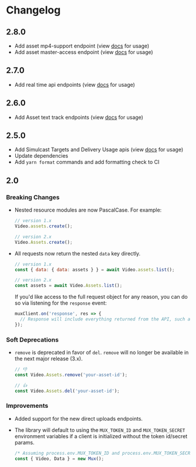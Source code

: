 # Changelog

## 2.8.0

- Add asset mp4-support endpoint (view [docs](https://docs.mux.com/reference#update-mp4-support) for usage)
- Add asset master-access endpoint (view [docs](https://docs.mux.com/reference#update-master-access) for usage)

## 2.7.0

- Add real time api endpoints (view [docs](https://api-docs.mux.com/#real-time-get-1) for usage)


## 2.6.0

- Add Asset text track endpoints (view [docs](https://docs.mux.com/reference#create-a-subtitle-text-track) for usage)

## 2.5.0

- Add Simulcast Targets and Delivery Usage apis (view [docs](https://muxinc.github.io/mux-node-sdk/) for usage)
- Update dependencies
- Add `yarn format` commands and add formatting check to CI

## 2.0

### Breaking Changes

- Nested resource modules are now PascalCase. For example:

  ```javascript
  // version 1.x
  Video.assets.create();

  // version 2.x
  Video.Assets.create();
  ```

- All requests now return the nested `data` key directly.

  ```javascript
  // version 1.x
  const { data: { data: assets } } = await Video.assets.list();

  // version 2.x
  const assets = await Video.Assets.list();
  ```

  If you'd like access to the full request object for any reason, you can do so via listening for the `response` event:

  ```javascript
  muxClient.on('response', res => {
    // Response will include everything returned from the API, such as status codes/text, headers, etc
  });
  ```

### Soft Deprecations

- `remove` is deprecated in favor of `del`. `remove` will no longer be available in the next major release (3.x).

  ```javascript
  // 👎
  const Video.Assets.remove('your-asset-id');

  // 👍
  const Video.Assets.del('your-asset-id');
  ```

### Improvements

- Added support for the new direct uploads endpoints.

- The library will default to using the `MUX_TOKEN_ID` and `MUX_TOKEN_SECRET` environment variables if a client is initialized without the token id/secret params.

  ```javascript
  /* Assuming process.env.MUX_TOKEN_ID and process.env.MUX_TOKEN_SECRET exist and are valid, this works */
  const { Video, Data } = new Mux();
  ```
